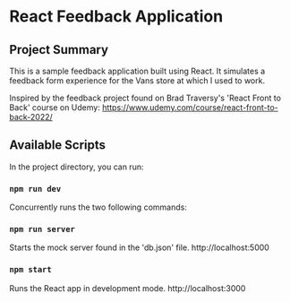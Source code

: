 # React Feedback Application

## Project Summary

This is a sample feedback application built using React. It simulates a feedback form experience for the Vans store at which I used to work.

Inspired by the feedback project found on Brad Traversy's 'React Front to Back' course on Udemy:
https://www.udemy.com/course/react-front-to-back-2022/

## Available Scripts

In the project directory, you can run:

### `npm run dev`

Concurrently runs the two following commands:

### `npm run server`

Starts the mock server found in the 'db.json' file.
http://localhost:5000

### `npm start`

Runs the React app in development mode.
http://localhost:3000



